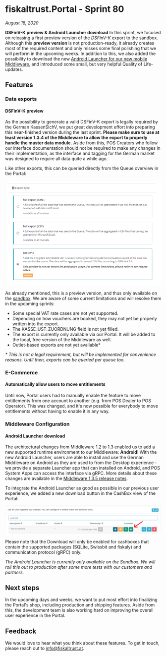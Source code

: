 # fiskaltrust.Portal - Sprint 80
_August 18, 2020_

**DSFinV-K preview & Android Launcher download**
In this sprint, we focused on releasing a first preview version of the _DSFinV-K_ export to the sandbox. Although this **preview version** is not production-ready, it already creates most of the required content and only misses some final polishing that we will perform in the upcoming weeks. In addition to this, we also added the possibility to download the new [Android Launcher for our new mobile Middleware](../middleware/middleware-1.3.5.md), and introduced some small, but very helpful Quality of Life-updates.

## Features

### Data exports

#### DSFinV-K preview
As the possibility to generate a valid DSFinV-K export is legally required by the German KassenSichV, we put great development effort into preparing this near-finished version during the last sprint. **Please make sure to use at least version 1.3.4 of the Middleware to allow the export to properly handle the master data module.** Aside from this, POS Creators who follow our interface documentation should not be required to make any changes in their implementation, as the interface and tagging for the German market was designed to require all data quite a while ago.

Like other exports, this can be queried directly from the Queue overview in the Portal:

![dsfinv-k-export](images/sprint-80/dsfinvk-export.png)

As already mentioned, this is a preview version, and thus only available on the [sandbox](https://portal-sandbox.fiskaltrust.de). We are aware of some current limitations and will resolve them in the upcoming sprints:
- Some special VAT rate cases are not yet supported.
- Depending on how vouchers are booked, they may not yet be properly written into the export.
- The KASSE_UST_ZUORDNUNG field is not yet filled.
- The export is currently only available via our Portal. It will be added to the local, free version of the Middleware as well.
- Outlet-based exports are not yet available*

_* This is not a legal requirement, but will be implemented for convenience reasons. Until then, exports can be queried per queue too._

### E-Commerce

#### Automatically allow users to move entitlements
Until now, Portal users had to manually enable the feature to move entitlements from one account to another (e.g. from POS Dealer to POS Operator). This was changed, and it's now possible for everybody to move entitlements without having to enable it in any way.

### Middleware Configuration

#### Android Launcher download
The architectural changes from Middleware 1.2 to 1.3 enabled us to add a new supported runtime environment to our Middleware: **Android**! With the new Android Launcher, users are able to install and use the German Middleware on Android as they are used to from the Desktop experience - we provide a separate Launcher app that can installed on Android, and POS System Apps can access the interface via gRPC. More details about these changes are available in the [Middleware 1.3.5 release notes](../middleware/middleware-1.3.5.md).

To integrate the Android Launcher as good as possible in our previous user experience, we added a new download button in the CashBox view of the Portal:

![android-launcher-download](images/sprint-80/android-launcher-download.png)

Please note that the Download will only be enabled for cashboxes that contain the supported packages (SQLite, Swissbit and fiskaly) and communication protocol (gRPC) only.

_The Android Launcher is currently only available on the Sandbox. We will roll this out to production after some more tests with our customers and partners._

## Next steps
In the upcoming days and weeks, we want to put most effort into finalizing the Portal's shop, including production and shipping features. Aside from this, the development team is also working hard on improving the overall user experience in the Portal.

## Feedback
We would love to hear what you think about these features. To get in touch, please reach out to [info@fiskaltrust.at](mailto:info@fiskaltrust.at).
